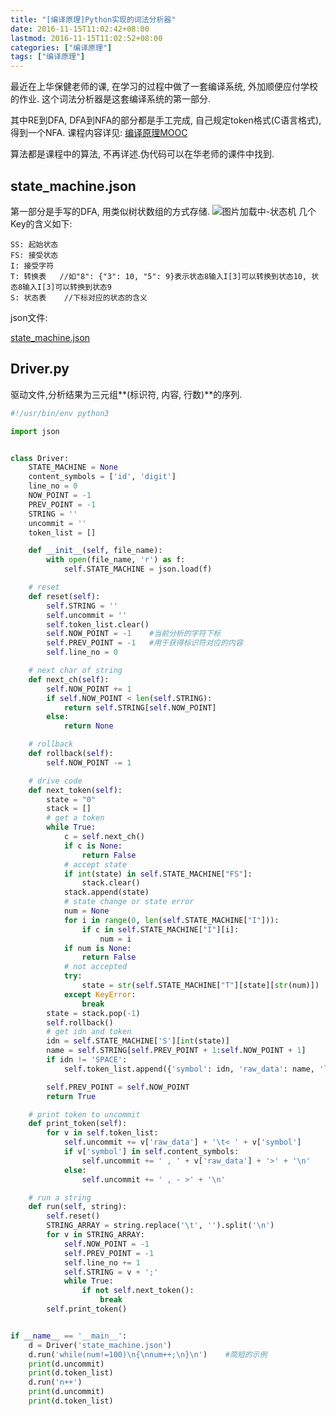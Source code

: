 ```yaml
---
title: "[编译原理]Python实现的词法分析器"
date: 2016-11-15T11:02:42+08:00
lastmod: 2016-11-15T11:02:52+08:00
categories: ["编译原理"]
tags: ["编译原理"]
---
```




最近在上华保健老师的课, 在学习的过程中做了一套编译系统, 外加顺便应付学校的作业. 这个词法分析器是这套编译系统的第一部分.
<!-- more -->
其中RE到DFA, DFA到NFA的部分都是手工完成, 自己规定token格式(C语言格式), 得到一个NFA.
课程内容详见:
<a href="http://mooc.study.163.com/learn/USTC-1000002001?tid=1000003000#/learn/announce">编译原理MOOC</a>

算法都是课程中的算法, 不再详述.伪代码可以在华老师的课件中找到.

## state_machine.json

第一部分是手写的DFA, 用类似树状数组的方式存储.
![图片加载中-状态机](http://chestnutheng-blog-1254282572.file.myqcloud.com/blog_state_machine.png)
几个Key的含义如下:
```
SS: 起始状态
FS: 接受状态
I: 接受字符
T: 转换表   //如"8": {"3": 10, "5": 9}表示状态8输入I[3]可以转换到状态10, 状态8输入I[3]可以转换到状态9
S: 状态表    //下标对应的状态的含义
```

json文件:

<a href="http://chestnutheng-blog-1254282572.file.myqcloud.com/state_machine.json">state_machine.json</a>

## Driver.py

驱动文件,分析结果为三元组**(标识符, 内容, 行数)**的序列.

```python
#!/usr/bin/env python3

import json


class Driver:
    STATE_MACHINE = None
    content_symbols = ['id', 'digit']
    line_no = 0
    NOW_POINT = -1
    PREV_POINT = -1
    STRING = ''
    uncommit = ''
    token_list = []

    def __init__(self, file_name):
        with open(file_name, 'r') as f:
            self.STATE_MACHINE = json.load(f)

    # reset
    def reset(self):
        self.STRING = ''
        self.uncommit = ''
        self.token_list.clear()
        self.NOW_POINT = -1    #当前分析的字符下标
        self.PREV_POINT = -1   #用于获得标识符对应的内容
        self.line_no = 0

    # next char of string
    def next_ch(self):
        self.NOW_POINT += 1
        if self.NOW_POINT < len(self.STRING):
            return self.STRING[self.NOW_POINT]
        else:
            return None

    # rollback
    def rollback(self):
        self.NOW_POINT -= 1

    # drive code
    def next_token(self):
        state = "0"
        stack = []
        # get a token
        while True:
            c = self.next_ch()
            if c is None:
                return False
            # accept state
            if int(state) in self.STATE_MACHINE["FS"]:
                stack.clear()
            stack.append(state)
            # state change or state error
            num = None
            for i in range(0, len(self.STATE_MACHINE["I"])):
                if c in self.STATE_MACHINE["I"][i]:
                    num = i
            if num is None:
                return False
            # not accepted
            try:
                state = str(self.STATE_MACHINE["T"][state][str(num)])
            except KeyError:
                break
        state = stack.pop(-1)
        self.rollback()
        # get idn and token
        idn = self.STATE_MACHINE['S'][int(state)]
        name = self.STRING[self.PREV_POINT + 1:self.NOW_POINT + 1]
        if idn != 'SPACE':
            self.token_list.append({'symbol': idn, 'raw_data': name, 'line_no': self.line_no})

        self.PREV_POINT = self.NOW_POINT
        return True

    # print token to uncommit
    def print_token(self):
        for v in self.token_list:
            self.uncommit += v['raw_data'] + '\t< ' + v['symbol']
            if v['symbol'] in self.content_symbols:
                self.uncommit += ' , ' + v['raw_data'] + '>' + '\n'
            else:
                self.uncommit += ' , - >' + '\n'

    # run a string
    def run(self, string):
        self.reset()
        STRING_ARRAY = string.replace('\t', '').split('\n')
        for v in STRING_ARRAY:
            self.NOW_POINT = -1
            self.PREV_POINT = -1
            self.line_no += 1
            self.STRING = v + ';'
            while True:
                if not self.next_token():
                    break
        self.print_token()


if __name__ == '__main__':
    d = Driver('state_machine.json')
    d.run('while(num!=100)\n{\nnum++;\n}\n')    #简短的示例
    print(d.uncommit)
    print(d.token_list)
    d.run('n++')
    print(d.uncommit)
    print(d.token_list)

```



